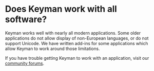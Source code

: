 # Does Keyman work with all software?

Keyman works well with nearly all modern applications. Some older
applications do not allow display of non-European languages, or do not
support Unicode. We have written add-ins for some applications which
allow Keyman to work around those limitations.

If you have trouble getting Keyman to work with an application, visit
our [community forums](https://community.software.sil.org/c/keyman).
